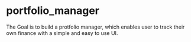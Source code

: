 # portfolio_manager
The Goal is to build a protfolio manager, which enables user to track their own finance with a simple and easy to use UI.

